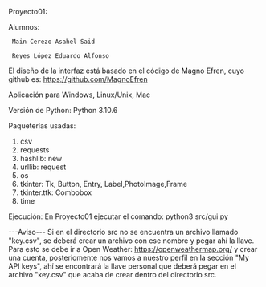 Proyecto01:

Alumnos:

     Main Cerezo Asahel Said

     Reyes López Eduardo Alfonso

El diseño de la interfaz está basado en el código de Magno Efren, cuyo github es: https://github.com/MagnoEfren

Aplicación para Windows, Linux/Unix, Mac

Versión de Python: Python 3.10.6

Paqueterías usadas: 
1. csv
2. requests
3. hashlib: new
4. urllib: request
5. os
6. tkinter: Tk, Button, Entry, Label,PhotoImage,Frame
7. tkinter.ttk: Combobox
8. time


Ejecución:
En Proyecto01 ejecutar el comando: python3 src/gui.py

---Aviso---
Si en el directorio src no se encuentra un archivo llamado "key.csv", se deberá crear un archivo con ese nombre y pegar ahí la llave. Para esto se debe ir a Open Weather: https://openweathermap.org/ y crear una cuenta, posteriomente nos vamos a nuestro perfil en la sección "My API keys", ahí se encontrará la llave personal que deberá pegar en el archivo "key.csv" que acaba de 
crear dentro del directorio src.